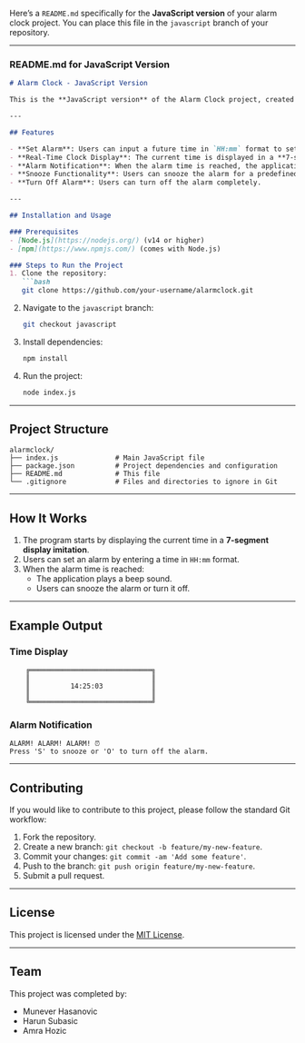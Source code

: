 Here’s a `README.md` specifically for the **JavaScript version** of your alarm clock project. You can place this file in the `javascript` branch of your repository.

---

### **README.md for JavaScript Version**

```markdown
# Alarm Clock - JavaScript Version

This is the **JavaScript version** of the Alarm Clock project, created as part of CS305 at the International University of Sarajevo. The project demonstrates proficiency in JavaScript by implementing a simple alarm clock with a 7-segment display imitation.

---

## Features

- **Set Alarm**: Users can input a future time in `HH:mm` format to set an alarm.
- **Real-Time Clock Display**: The current time is displayed in a **7-segment display imitation** using ASCII art, updating every second.
- **Alarm Notification**: When the alarm time is reached, the application plays a **beep sound** and displays a notification.
- **Snooze Functionality**: Users can snooze the alarm for a predefined duration (default: 1 minute).
- **Turn Off Alarm**: Users can turn off the alarm completely.

---

## Installation and Usage

### Prerequisites
- [Node.js](https://nodejs.org/) (v14 or higher)
- [npm](https://www.npmjs.com/) (comes with Node.js)

### Steps to Run the Project
1. Clone the repository:
   ```bash
   git clone https://github.com/your-username/alarmclock.git
   ```
2. Navigate to the `javascript` branch:
   ```bash
   git checkout javascript
   ```
3. Install dependencies:
   ```bash
   npm install
   ```
4. Run the project:
   ```bash
   node index.js
   ```

---

## Project Structure

```
alarmclock/
├── index.js              # Main JavaScript file
├── package.json          # Project dependencies and configuration
├── README.md             # This file
└── .gitignore            # Files and directories to ignore in Git
```

---

## How It Works

1. The program starts by displaying the current time in a **7-segment display imitation**.
2. Users can set an alarm by entering a time in `HH:mm` format.
3. When the alarm time is reached:
   - The application plays a beep sound.
   - Users can snooze the alarm or turn it off.

---

## Example Output

### Time Display
```
    ╔══════════════════════════════╗
    ║                              ║
    ║          14:25:03            ║
    ║                              ║
    ╚══════════════════════════════╝
```

### Alarm Notification
```
ALARM! ALARM! ALARM! ⏰
Press 'S' to snooze or 'O' to turn off the alarm.
```

---

## Contributing

If you would like to contribute to this project, please follow the standard Git workflow:

1. Fork the repository.
2. Create a new branch: `git checkout -b feature/my-new-feature`.
3. Commit your changes: `git commit -am 'Add some feature'`.
4. Push to the branch: `git push origin feature/my-new-feature`.
5. Submit a pull request.

---

## License

This project is licensed under the [MIT License](LICENSE).

---

## Team

This project was completed by:
- Munever Hasanovic
- Harun Subasic
- Amra Hozic
```
